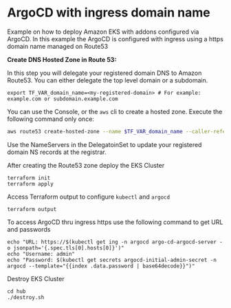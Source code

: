 # ArgoCD with ingress domain name

Example on how to deploy Amazon EKS with addons configured via ArgoCD.
In this example the ArgoCD is configured with ingress using a https domain name managed on Route53


**Create DNS Hosted Zone in Route 53:**

In this step you will delegate your registered domain DNS to Amazon Route53. You can either delegate the top level domain or a subdomain.
```shell
export TF_VAR_domain_name=<my-registered-domain> # For example: example.com or subdomain.example.com
```

You can use the Console, or the `aws` cli to create a hosted zone. Execute the following command only once:
```sh
aws route53 create-hosted-zone --name $TF_VAR_domain_name --caller-reference "$(date)"
```
Use the NameServers in the DelegatoinSet to update your registered domain NS records at the registrar.


After creating the Route53 zone deploy the EKS Cluster
```shell
terraform init
terraform apply
```

Access Terraform output to configure `kubectl` and `argocd`
```shell
terraform output
```

To access ArgoCD thru ingress https use the following command to get URL and passwords
```shell
echo "URL: https://$(kubectl get ing -n argocd argo-cd-argocd-server -o jsonpath='{.spec.tls[0].hosts[0]}')"
echo "Username: admin"
echo "Password: $(kubectl get secrets argocd-initial-admin-secret -n argocd --template="{{index .data.password | base64decode}}")"
```

Destroy EKS Cluster
```shell
cd hub
./destroy.sh
```

